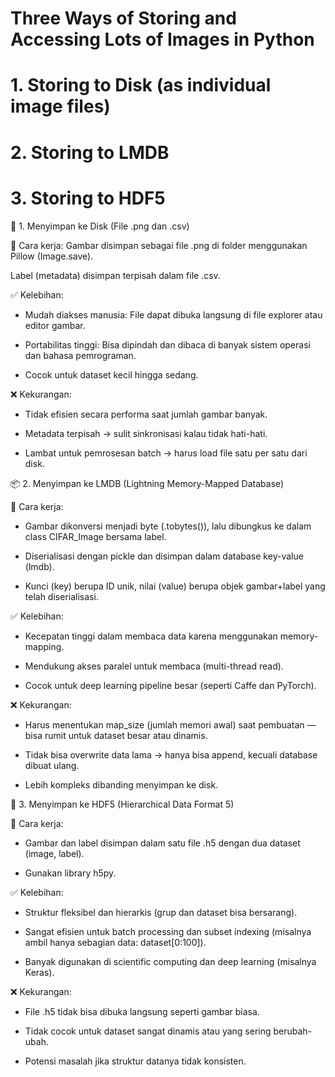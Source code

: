 # Three Ways of Storing and Accessing Lots of Images in Python
# 1. Storing to Disk (as individual image files)
# 2. Storing to LMDB
# 3. Storing to HDF5
📁 1. Menyimpan ke Disk (File .png dan .csv)

📌 Cara kerja:
Gambar disimpan sebagai file .png di folder menggunakan Pillow (Image.save).

Label (metadata) disimpan terpisah dalam file .csv.

✅ Kelebihan:
- Mudah diakses manusia: File dapat dibuka langsung di file explorer atau editor gambar.

- Portabilitas tinggi: Bisa dipindah dan dibaca di banyak sistem operasi dan bahasa pemrograman.

- Cocok untuk dataset kecil hingga sedang.

❌ Kekurangan:
- Tidak efisien secara performa saat jumlah gambar banyak.

- Metadata terpisah → sulit sinkronisasi kalau tidak hati-hati.

- Lambat untuk pemrosesan batch → harus load file satu per satu dari disk.

📦 2. Menyimpan ke LMDB (Lightning Memory-Mapped Database)

📌 Cara kerja:
- Gambar dikonversi menjadi byte (.tobytes()), lalu dibungkus ke dalam class CIFAR_Image bersama label.

- Diserialisasi dengan pickle dan disimpan dalam database key-value (lmdb).

- Kunci (key) berupa ID unik, nilai (value) berupa objek gambar+label yang telah diserialisasi.

✅ Kelebihan:
- Kecepatan tinggi dalam membaca data karena menggunakan memory-mapping.

- Mendukung akses paralel untuk membaca (multi-thread read).

- Cocok untuk deep learning pipeline besar (seperti Caffe dan PyTorch).

❌ Kekurangan:
- Harus menentukan map_size (jumlah memori awal) saat pembuatan — bisa rumit untuk dataset besar atau dinamis.

- Tidak bisa overwrite data lama → hanya bisa append, kecuali database dibuat ulang.

- Lebih kompleks dibanding menyimpan ke disk.

🧬 3. Menyimpan ke HDF5 (Hierarchical Data Format 5)

📌 Cara kerja:
- Gambar dan label disimpan dalam satu file .h5 dengan dua dataset (image, label).

- Gunakan library h5py.

✅ Kelebihan:
- Struktur fleksibel dan hierarkis (grup dan dataset bisa bersarang).

- Sangat efisien untuk batch processing dan subset indexing (misalnya ambil hanya sebagian data: dataset[0:100]).

- Banyak digunakan di scientific computing dan deep learning (misalnya Keras).

❌ Kekurangan:
- File .h5 tidak bisa dibuka langsung seperti gambar biasa.

- Tidak cocok untuk dataset sangat dinamis atau yang sering berubah-ubah.

- Potensi masalah jika struktur datanya tidak konsisten.


